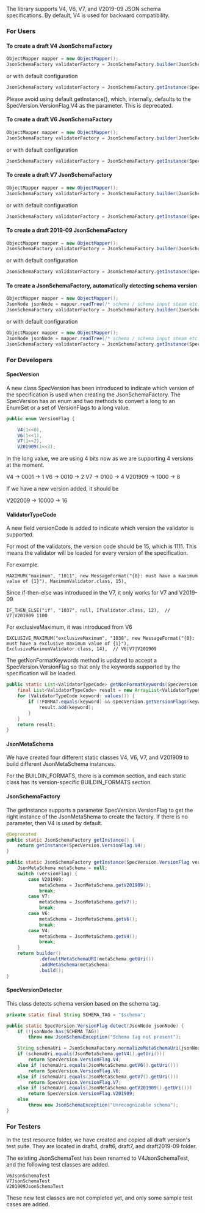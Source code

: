 The library supports V4, V6, V7, and V2019-09 JSON schema specifications. By default, V4 is used for backward compatibility. 

### For Users

#### To create a draft V4 JsonSchemaFactory

```java
ObjectMapper mapper = new ObjectMapper();
JsonSchemaFactory validatorFactory = JsonSchemaFactory.builder(JsonSchemaFactory.getInstance(SpecVersion.VersionFlag.V4)).objectMapper(mapper).build();
```
or with default configuration
```java
JsonSchemaFactory validatorFactory = JsonSchemaFactory.getInstance(SpecVersion.VersionFlag.V4));
```
 
Please avoid using default getInstance(), which, internally, defaults to the SpecVersion.VersionFlag.V4 as the parameter. This is deprecated.

#### To create a draft V6 JsonSchemaFactory

```java
ObjectMapper mapper = new ObjectMapper();
JsonSchemaFactory validatorFactory = JsonSchemaFactory.builder(JsonSchemaFactory.getInstance(SpecVersion.VersionFlag.V6)).objectMapper(mapper).build();
```
or with default configuration
```java
JsonSchemaFactory validatorFactory = JsonSchemaFactory.getInstance(SpecVersion.VersionFlag.V6));
```

#### To create a draft V7 JsonSchemaFactory

```java
ObjectMapper mapper = new ObjectMapper();
JsonSchemaFactory validatorFactory = JsonSchemaFactory.builder(JsonSchemaFactory.getInstance(SpecVersion.VersionFlag.V7)).objectMapper(mapper).build();
```
or with default configuration
```java
JsonSchemaFactory validatorFactory = JsonSchemaFactory.getInstance(SpecVersion.VersionFlag.V7));
```

#### To create a draft 2019-09 JsonSchemaFactory

```java
ObjectMapper mapper = new ObjectMapper();
JsonSchemaFactory validatorFactory = JsonSchemaFactory.builder(JsonSchemaFactory.getInstance(SpecVersion.VersionFlag.V201909)).objectMapper(mapper).build();
```
or with default configuration
```java
JsonSchemaFactory validatorFactory = JsonSchemaFactory.getInstance(SpecVersion.VersionFlag.V201909));
```

#### To create a JsonSchemaFactory, automatically detecting schema version

```java
ObjectMapper mapper = new ObjectMapper();
JsonNode jsonNode = mapper.readTree(/* schema / schema input steam etc. */);
JsonSchemaFactory validatorFactory = JsonSchemaFactory.builder(JsonSchemaFactory.getInstance(SpecVersionDetector.detect(jsonNode))).objectMapper(mapper).build();
```
or with default configuration
```java
ObjectMapper mapper = new ObjectMapper();
JsonNode jsonNode = mapper.readTree(/* schema / schema input steam etc. */);
JsonSchemaFactory validatorFactory = JsonSchemaFactory.getInstance(SpecVersionDetector.detect(jsonNode));
```

### For Developers

#### SpecVersion

A new class SpecVersion has been introduced to indicate which version of the specification is used when creating the JsonSchemaFactory. The SpecVersion has an enum and two methods to convert a long to an EnumSet or a set of VersionFlags to a long value. 

```java
public enum VersionFlag {

    V4(1<<0),
    V6(1<<1),
    V7(1<<2),
    V201909(1<<3);

```

In the long value, we are using 4 bits now as we are supporting 4 versions at the moment. 

V4 -> 0001 -> 1
V6 -> 0010 -> 2
V7 -> 0100 -> 4
V201909 -> 1000 -> 8

If we have a new version added, it should be 

V202009 -> 10000 -> 16

#### ValidatorTypeCode

A new field versionCode is added to indicate which version the validator is supported. 

For most of the validators, the version code should be 15, which is 1111. This means the validator will be loaded for every version of the specification. 

For example.

```
MAXIMUM("maximum", "1011", new MessageFormat("{0}: must have a maximum value of {1}"), MaximumValidator.class, 15),
```

Since if-then-else was introduced in the V7, it only works for V7 and V2019-09

```
IF_THEN_ELSE("if", "1037", null, IfValidator.class, 12),  // V7|V201909 1100
```

For exclusiveMaximum, it was introduced from V6

```
EXCLUSIVE_MAXIMUM("exclusiveMaximum", "1038", new MessageFormat("{0}: must have a exclusive maximum value of {1}"), ExclusiveMaximumValidator.class, 14),  // V6|V7|V201909
```

The getNonFormatKeywords method is updated to accept a SpecVersion.VersionFlag so that only the keywords supported by the specification will be loaded. 

```java
public static List<ValidatorTypeCode> getNonFormatKeywords(SpecVersion.VersionFlag versionFlag) {
    final List<ValidatorTypeCode> result = new ArrayList<ValidatorTypeCode>();
    for (ValidatorTypeCode keyword: values()) {
        if (!FORMAT.equals(keyword) && specVersion.getVersionFlags(keyword.versionCode).contains(versionFlag)) {
            result.add(keyword);
        }
    }
    return result;
}
```

#### JsonMetaSchema

We have created four different static classes V4, V6, V7, and V201909 to build different JsonMetaSchema instances. 

For the BUILDIN_FORMATS, there is a common section, and each static class has its version-specific BUILDIN_FORMATS section. 

#### JsonSchemaFactory

The getInstance supports a parameter SpecVersion.VersionFlag to get the right instance of the JsonMetaShema to create the factory. If there is no parameter, then V4 is used by default. 

```java
@Deprecated
public static JsonSchemaFactory getInstance() {
    return getInstance(SpecVersion.VersionFlag.V4);
}

public static JsonSchemaFactory getInstance(SpecVersion.VersionFlag versionFlag) {
    JsonMetaSchema metaSchema = null;
    switch (versionFlag) {
        case V201909:
            metaSchema = JsonMetaSchema.getV201909();
            break;
        case V7:
            metaSchema = JsonMetaSchema.getV7();
            break;
        case V6:
            metaSchema = JsonMetaSchema.getV6();
            break;
        case V4:
            metaSchema = JsonMetaSchema.getV4();
            break;
    }
    return builder()
            .defaultMetaSchemaURI(metaSchema.getUri())
            .addMetaSchema(metaSchema)
            .build();
}
```

#### SpecVersionDetector

This class detects schema version based on the schema tag.

```java
private static final String SCHEMA_TAG = "$schema";

public static SpecVersion.VersionFlag detect(JsonNode jsonNode) {
    if (!jsonNode.has(SCHEMA_TAG))
        throw new JsonSchemaException("Schema tag not present");

    String schemaUri = JsonSchemaFactory.normalizeMetaSchemaUri(jsonNode.get(SCHEMA_TAG).asText());
    if (schemaUri.equals(JsonMetaSchema.getV4().getUri()))
        return SpecVersion.VersionFlag.V4;
    else if (schemaUri.equals(JsonMetaSchema.getV6().getUri()))
        return SpecVersion.VersionFlag.V6;
    else if (schemaUri.equals(JsonMetaSchema.getV7().getUri()))
        return SpecVersion.VersionFlag.V7;
    else if (schemaUri.equals(JsonMetaSchema.getV201909().getUri()))
        return SpecVersion.VersionFlag.V201909;
    else
        throw new JsonSchemaException("Unrecognizable schema");
}
```

### For Testers

In the test resource folder, we have created and copied all draft version's test suite. They are located in draft4, draft6, draft7, and draft2019-09 folder. 

The existing JsonSchemaTest has been renamed to V4JsonSchemaTest, and the following test classes are added. 

```
V6JsonSchemaTest
V7JsonSchemaTest
V201909JsonSchemaTest
```

These new test classes are not completed yet, and only some sample test cases are added. 

